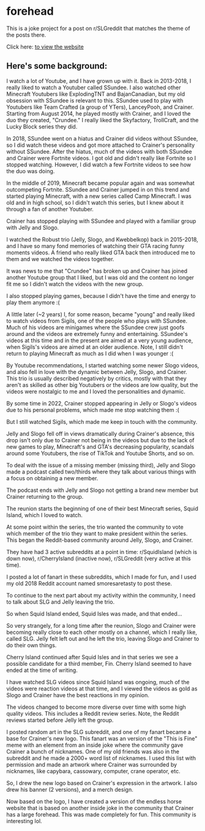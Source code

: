 # forehead

This is a joke project for a post on r/SLGreddit that matches the theme of the posts there.

Click here: [to view the website](https://incodi.github.io/ginormous-forehead/)

## Here's some background:

I watch a lot of Youtube, and I have grown up with it. 
Back in 2013-2018, I really liked to watch a Youtuber called SSundee.
I also watched other Minecraft Youtubers like ExplodingTNT and BajanCanadian, but my old obsession with SSundee is relevant to this.
SSundee used to play with Youtubers like Team Crafted (a group of YTers), LanceyPooh, and Crainer.
Starting from August 2014, he played mostly with Crainer, and I loved the duo they created, "Crundee."
I really liked the Skyfactory, TrollCraft, and the Lucky Block series they did.

In 2018, SSundee went on a hiatus and Crainer did videos without SSundee, so I did watch these videos and got more attached to Crainer's personality without SSundee.
After the hiatus, much of the videos with both SSundee and Crainer were Fortnite videos.
I got old and didn't really like Fortnite so I stopped watching. 
However, I did watch a few Fortnite videos to see how the duo was doing. 

In the middle of 2019, Minecraft became popular again and was somewhat outcompeting Fortnite.
SSundee and Crainer jumped in on this trend and started playing Minecraft, with a new series called Camp Minecraft.
I was old and in high school, so I didn't watch this series, but I knew about it through a fan of another Youtuber.

Crainer has stopped playing with SSundee and played with a familiar group with Jelly and Slogo.

I watched the Robust trio (Jelly, Slogo, and Kwebbelkop) back in 2015-2018, and I have so many fond memories of watching their GTA racing funny moments videos. A friend who really liked GTA back then introduced me to them and we watched the videos together.

It was news to me that "Crundee" has broken up and Crainer has joined another Youtube group that I liked, but I was old and the content no longer fit me so I didn't watch the videos with the new group. 

I also stopped playing games, because I didn't have the time and energy to play them anymore :(

A little later (~2 years) I, for some reason, became "young" and really liked to watch videos from Sigils, one of the people who plays with SSundee. Much of his videos are minigames where the SSundee crew just goofs around and the videos are extremely funny and entertaining. SSundee's videos at this time and in the present are aimed at a very young audience, when Sigils's videos are aimed at an older audience. Note, I still didn't return to playing Minecraft as much as I did when I was younger :(

By Youtube recommendations, I started watching some newer Slogo videos, and also fell in love with the dynamic between Jelly, Slogo, and Crainer. This trio is usually described negatively by critics, mostly with that they aren't as skilled as other big Youtubers or the videos are low quality, but the videos were nostalgic to me and I loved the personalities and dynamic. 

By some time in 2022, Crainer stopped appearing in Jelly or Slogo's videos due to his personal problems, which made me stop watching them :(

But I still watched Sigils, which made me keep in touch with the community.

Jelly and Slogo fell off in views dramatically during Crainer's absence, this drop isn't only due to Crainer not being in the videos but due to the lack of new games to play, Minecraft's and GTA's decreasing popularity, scandals around some Youtubers, the rise of TikTok and Youtube Shorts, and so on. 

To deal with the issue of a missing member (missing third), Jelly and Slogo made a podcast called two/thirds where they talk about various things with a focus on obtaining a new member. 

The podcast ends with Jelly and Slogo not getting a brand new member but Crainer returning to the group.

The reunion starts the beginning of one of their best Minecraft series, Squid Island, which I loved to watch.

At some point within the series, the trio wanted the community to vote which member of the trio they want to make president within the series. This began the Reddit-based community around Jelly, Slogo, and Crainer.

They have had 3 active subreddits at a point in time: r/SquidIsland (which is down now), r/CherryIsland (inactive now), r/SLGreddit (very active at this time).

I posted a lot of fanart in these subreddits, which I made for fun, and I used my old 2018 Reddit account named smoresaretasty to post these.

To continue to the next part about my activity within the community, I need to talk about SLG and Jelly leaving the trio.

So when Squid Island ended, Squid Isles was made, and that ended...

So very strangely, for a long time after the reunion, Slogo and Crainer were becoming really close to each other mostly on a channel, which I really like, called SLG. Jelly felt left out and he left the trio, leaving Slogo and Crainer to do their own things. 

Cherry Island continued after Squid Isles and in that series we see a possible candidate for a third member, Fin.
Cherry Island seemed to have ended at the time of writing.

I have watched SLG videos since Squid Island was ongoing, much of the videos were reaction videos at that time, and I viewed the videos as gold as Slogo and Crainer have the best reactions in my opinion.

The videos changed to become more diverse over time with some high quality videos. This includes a Reddit review series. Note, the Reddit reviews started before Jelly left the group.

I posted random art in the SLG subreddit, and one of my fanart became a base for Crainer's new logo.
This fanart was an version of the "This is Fine" meme with an element from an inside joke where the community gave Crainer a bunch of nicknames. One of my old friends was also in the subreddit and he made a 2000+ word list of nicknames. I used this list with permission and made an artwork where Crainer was surrounded by nicknames, like capybara, cassowary, computer, crane operator, etc.

So, I drew the new logo based on Crainer's expression in the artwork. 
I also drew his banner (2 versions), and a merch design. 

Now based on the logo, I have created a version of the endless horse website that is based on another inside joke in the community that Crainer has a large forehead. This was made completely for fun. This community is interesting lol.


